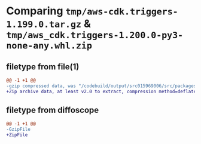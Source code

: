 # Comparing `tmp/aws-cdk.triggers-1.199.0.tar.gz` & `tmp/aws_cdk.triggers-1.200.0-py3-none-any.whl.zip`

## filetype from file(1)

```diff
@@ -1 +1 @@
-gzip compressed data, was "/codebuild/output/src015969006/src/packages/@aws-cdk/triggers/dist/python/aws-cdk.triggers-1.199.0.tar", last modified: Thu Apr 20 17:22:42 2023, max compression
+Zip archive data, at least v2.0 to extract, compression method=deflate
```

## filetype from diffoscope

```diff
@@ -1 +1 @@
-GzipFile
+ZipFile
```

